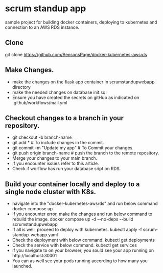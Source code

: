 # scrum standup app
sample project for building docker containers, deploying to kubernetes and connection to an AWS RDS instance.

## Clone
git clone https://github.com/BensonsPage/docker-kubernetes-awsrds

## Make Changes.
- make the changes on the flask app container in scrumstandupwebapp directory
- make the needed changes on database init.sql
- Ensure you have created the secrets on gitHub as indicated on .github/workflows/mail.yml

## Checkout changes to a branch in your repository.
- git checkout -b branch-name
- git add * # To include changes in the commit.
- git commit -m "Update my app" # To Commit your changes.
- git push origin branch-name # push the branch to the remote repository.
- Merge your changes to your main branch.
- If you encounter issues refer to this article.
- Check if worflow has run your database sript on RDS.


## Build your container locally and deploy to a single node cluster with K8s.
- navigate into the "docker-kubernetes-awsrds" and run below command
docker compose up 
- If you encounter error, make the changes and run below command to rebuild the image.
docker compose up -d --no-deps --build scrumstandupwebapp
- If all is well, proceed to deploy with kubernetes.
kubectl apply -f scrum-standup-webapp.yaml               
- Check the deployment with below command.
kubectl get deployments
- Check the service with below command.
kubectl get services 
- if you navigate to on your browser, you sould see your app running on http://localhost:30001
- You can as well see your pods running according to how many you launched.                                                                      




